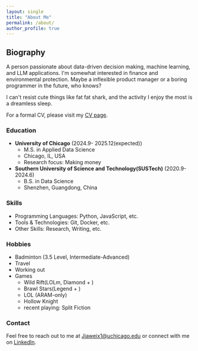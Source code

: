 ```yaml
---
layout: single
title: "About Me"
permalink: /about/
author_profile: true
---
```


## Biography

A person passionate about data-driven decision making, machine learning, and LLM applications. I'm somewhat interested in finance and environmental protection. Maybe a inflexible product manager or a boring programmer in the future, who knows?

I can't resist cute things like fat fat shark, and the activity I enjoy the most is a dreamless sleep.

For a formal CV, please visit my [CV page](/cv/).

### Education
- **University of Chicago** (2024.9- 2025.12(expected))
  - M.S. in Applied Data Science
  - Chicago, IL, USA
  - Research focus: Making money
- **Southern University of Science and Technology(SUSTech)** (2020.9- 2024.6)
  - B.S. in Data Science
  - Shenzhen, Guangdong, China


### Skills
- Programming Languages: Python, JavaScript, etc.
- Tools & Technologies: Git, Docker, etc.
- Other Skills: Research, Writing, etc.

### Hobbies
- Badminton (3.5 Level, Intermediate-Advanced)
- Travel
- Working out 
- Games
    - Wild Rift(LOLm, Diamond + )
    - Brawl Stars(Legend + )
    - LOL (ARAM-only)
    - Hollow Knight
    - recent playing: Split Fiction


### Contact
Feel free to reach out to me at [Jiaweix1@uchicago.edu](Jiaweix1@uchicago.edu) or connect with me on [LinkedIn](www.linkedin.com/in/jiawei-xiong-407a08314). 